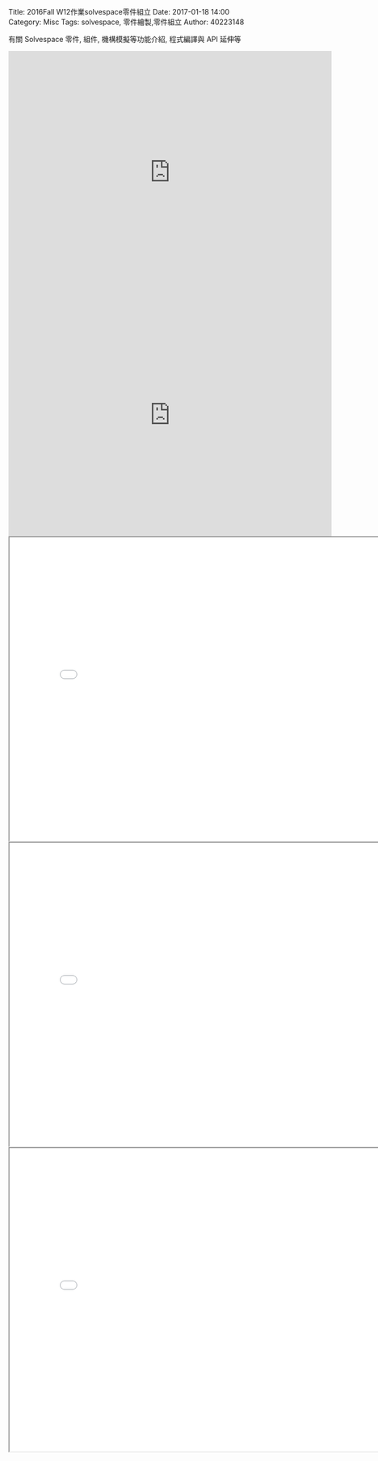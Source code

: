 Title: 2016Fall W12作業solvespace零件組立
Date: 2017-01-18 14:00
Category: Misc
Tags: solvespace, 零件繪製,零件組立 
Author: 40223148

有關 Solvespace 零件, 組件, 機構模擬等功能介紹, 程式編譯與 API 延伸等


<!-- PELICAN_END_SUMMARY -->

<iframe width="640" height="480" src="https://vimeo.com/199960948" frameborder="0" allowfullscreen></iframe>

<iframe width="640" height="480" src="https://vimeo.com/199960948" frameborder="0" allowfullscreen></iframe>

<iframe src="./../solvespace/bar.html" width="800" height="600"></iframe>

<iframe src="./../solvespace/block.html" width="800" height="600"></iframe>

<iframe src="./../solvespace/w12work.html" width="800" height="600"></iframe>
